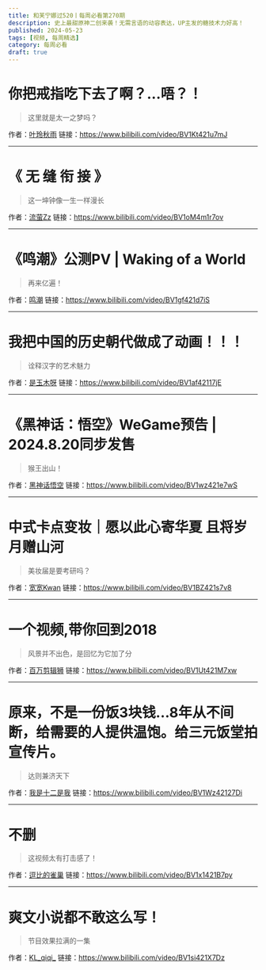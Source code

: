 ```yaml
---
title: 和芙宁娜过520丨每周必看第270期
description: 史上最甜原神二创来袭！无需言语的动容表达，UP主发的糖技术力好高！
published: 2024-05-23
tags: [视频, 每周精选]
category: 每周必看
draft: true
---
```


# 你把戒指吃下去了啊？...唔？！
> 这里就是太一之梦吗？

作者：[叶玲秋雨](https://space.bilibili.com/396657882)
链接：https://www.bilibili.com/video/BV1Kt421u7mJ

---

# 《 无 缝 衔 接 》
> 这一坤钟像一生一样漫长

作者：[流萤Zz](https://space.bilibili.com/2108856)
链接：https://www.bilibili.com/video/BV1oM4m1r7ov

---

# 《鸣潮》公测PV | Waking of a World
> 再来亿遍！

作者：[鸣潮](https://space.bilibili.com/1955897084)
链接：https://www.bilibili.com/video/BV1gf421d7iS

---

# 我把中国的历史朝代做成了动画！！！
> 诠释汉字的艺术魅力

作者：[是玉木呀](https://space.bilibili.com/14615865)
链接：https://www.bilibili.com/video/BV1af42117jE

---

# 《黑神话：悟空》WeGame预告 | 2024.8.20同步发售
> 猴王出山！

作者：[黑神话悟空](https://space.bilibili.com/642389251)
链接：https://www.bilibili.com/video/BV1wz421e7wS

---

# 中式卡点变妆｜愿以此心寄华夏 且将岁月赠山河
> 美妆届是要考研吗？

作者：[宽宽Kwan](https://space.bilibili.com/17915685)
链接：https://www.bilibili.com/video/BV1BZ421s7v8

---

# 一个视频,带你回到2018
> 风景并不出色，是回忆为它加了分

作者：[百万剪辑狮](https://space.bilibili.com/335692980)
链接：https://www.bilibili.com/video/BV1Ut421M7xw

---

# 原来，不是一份饭3块钱…8年从不间断，给需要的人提供温饱。给三元饭堂拍宣传片。
> 达则兼济天下

作者：[我是十二是我](https://space.bilibili.com/269502716)
链接：https://www.bilibili.com/video/BV1Wz42127Di

---

# 不删
> 这视频太有打击感了！

作者：[逗比的雀巢](https://space.bilibili.com/5294454)
链接：https://www.bilibili.com/video/BV1x1421B7py

---

# 爽文小说都不敢这么写！
> 节目效果拉满的一集

作者：[KL_qiqi_](https://space.bilibili.com/19525533)
链接：https://www.bilibili.com/video/BV1si421X7Dz

